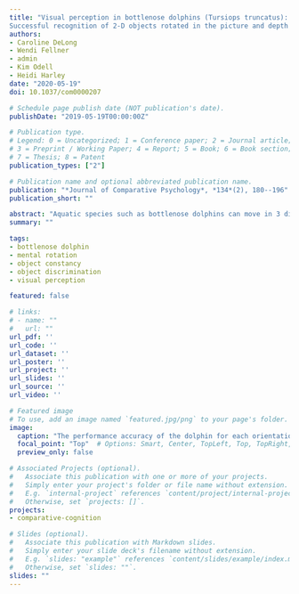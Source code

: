 ```yaml
---
title: "Visual perception in bottlenose dolphins (Tursiops truncatus):
Successful recognition of 2-D objects rotated in the picture and depth planes"
authors:
- Caroline DeLong
- Wendi Fellner
- admin
- Kim Odell
- Heidi Harley
date: "2020-05-19"
doi: 10.1037/com0000207

# Schedule page publish date (NOT publication's date).
publishDate: "2019-05-19T00:00:00Z"

# Publication type.
# Legend: 0 = Uncategorized; 1 = Conference paper; 2 = Journal article;
# 3 = Preprint / Working Paper; 4 = Report; 5 = Book; 6 = Book section;
# 7 = Thesis; 8 = Patent
publication_types: ["2"]

# Publication name and optional abbreviated publication name.
publication: "*Journal of Comparative Psychology*, *134*(2), 180--196"
publication_short: ""

abstract: "Aquatic species such as bottlenose dolphins can move in 3 dimensions and frequently view objects from different orientations. This study examined their ability to identify 2-D objects visually despite changes in orientation across 2 rotation planes. A dolphin performed a matching-to-sample task in which a sample was presented at a different orientation from its match in a 3-alternative choice array. Samples were presented at 6 aspect angles in the picture plane (0°, ±45°, ±135°, 180°) and 6 aspect angles in the depth plane (0°, −45°, ±90°, +135°, 180°). Alternatives were always presented at 0°. Performance was significantly better than chance for all aspect angles in both rotation plane tests. There was a significant linear decline in accuracy as the sample object was rotated from 0° toward 180° in the picture plane. Performance with familiar objects (M = 97.1%) exceeded performance with novel objects (M = 76.9%). In the depth plane rotation test, there was a significant quadratic trend in accuracy as the sample object was rotated from 0° toward 180°, in which performance was significantly lower at ±90° than at all other orientations. Performance in the picture plane where all object features were available irrespective of orientation was significantly better than performance in the depth plane where the availability of visible features were dependent upon orientation (M = 81.2% vs. M = 63.0%). The dolphin’s performance in this study shows evidence of both viewpoint-independent and viewpoint-dependent processes."
summary: ""

tags:
- bottlenose dolphin
- mental rotation
- object constancy
- object discrimination
- visual perception

featured: false

# links:
# - name: ""
#   url: ""
url_pdf: ''
url_code: ''
url_dataset: ''
url_poster: ''
url_project: ''
url_slides: ''
url_source: ''
url_video: ''

# Featured image
# To use, add an image named `featured.jpg/png` to your page's folder.
image:
  caption: "The performance accuracy of the dolphin for each orientation of the sample object shown for the depth plane rotation test. Accuracies are shown along with 95% simultaneous Tukey-adjusted confidence intervals. Chance performance of 33.3% is shown as a dashed line."
  focal_point: "Top"  # Options: Smart, Center, TopLeft, Top, TopRight, Left, Right, BottomLeft, Bottom, BottomRight
  preview_only: false

# Associated Projects (optional).
#   Associate this publication with one or more of your projects.
#   Simply enter your project's folder or file name without extension.
#   E.g. `internal-project` references `content/project/internal-project/index.md`.
#   Otherwise, set `projects: []`.
projects:
- comparative-cognition

# Slides (optional).
#   Associate this publication with Markdown slides.
#   Simply enter your slide deck's filename without extension.
#   E.g. `slides: "example"` references `content/slides/example/index.md`.
#   Otherwise, set `slides: ""`.
slides: ""
---
```

